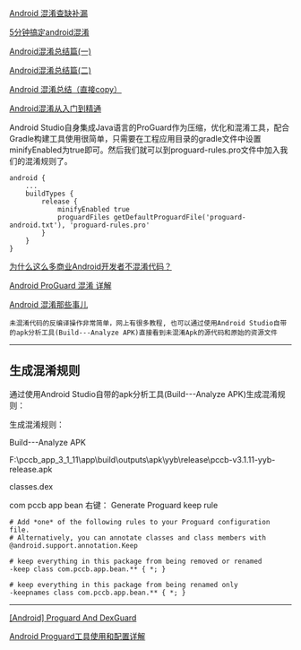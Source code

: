 [Android 混淆查缺补漏](http://www.sohu.com/a/217384047_611601)  

[5分钟搞定android混淆](https://www.jianshu.com/p/f3455ecaa56e)  

[Android混淆总结篇(一)](http://blog.csdn.net/yk377657321/article/details/60501880)  

[Android混淆总结篇(二)](http://blog.csdn.net/yk377657321/article/details/63257783)  

[Android 混淆总结（直接copy）](http://blog.csdn.net/u012188405/article/details/51985273) 


[Android混淆从入门到精通](https://www.jianshu.com/p/7436a1a32891)  

Android Studio自身集成Java语言的ProGuard作为压缩，优化和混淆工具，配合Gradle构建工具使用很简单，只需要在工程应用目录的gradle文件中设置minifyEnabled为true即可。然后我们就可以到proguard-rules.pro文件中加入我们的混淆规则了。

    android {
        ...
        buildTypes {
            release {
                minifyEnabled true
                proguardFiles getDefaultProguardFile('proguard-android.txt'), 'proguard-rules.pro'
            }
        }
    }

[为什么这么多商业Android开发者不混淆代码？](https://www.zhihu.com/question/37446729)  

[Android ProGuard 混淆 详解](http://blog.csdn.net/chen930724/article/details/49687067)  

[Android 混淆那些事儿](https://www.cnblogs.com/bugly/p/7085469.html)  

    未混淆代码的反编译操作非常简单，网上有很多教程, 也可以通过使用Android Studio自带的apk分析工具(Build---Analyze APK)直接看到未混淆Apk的源代码和原始的资源文件

----------------

生成混淆规则
---  

通过使用Android Studio自带的apk分析工具(Build---Analyze APK)生成混淆规则：

生成混淆规则：

Build---Analyze APK

F:\pccb_app_3_1_11\app\build\outputs\apk\yyb\release\pccb-v3.1.11-yyb-release.apk

classes.dex

com
   pccb
       app
          bean
右键：
     Generate Proguard keep rule

    # Add *one* of the following rules to your Proguard configuration file.
    # Alternatively, you can annotate classes and class members with @android.support.annotation.Keep
    
    # keep everything in this package from being removed or renamed
    -keep class com.pccb.app.bean.** { *; }

    # keep everything in this package from being renamed only
    -keepnames class com.pccb.app.bean.** { *; }

---------------------------------
[[Android] Proguard And DexGuard](http://blog.csdn.net/arui319/article/details/18360147)

[Android Proguard工具使用和配置详解   ](http://blog.csdn.net/ccpat/article/details/52059344)  







